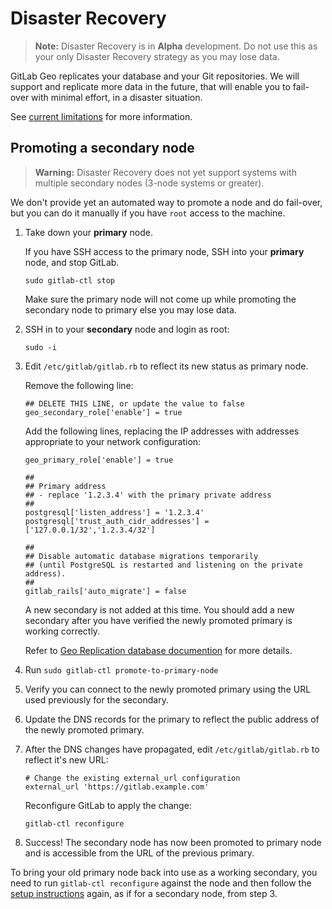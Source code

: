# Disaster Recovery

> **Note:** Disaster Recovery is in **Alpha** development. Do not use this as
> your only Disaster Recovery strategy as you may lose data.

GitLab Geo replicates your database and your Git repositories. We will
support and replicate more data in the future, that will enable you to
fail-over with minimal effort, in a disaster situation.

See [current limitations](README.md#current-limitations) for more information.

## Promoting a secondary node

> **Warning:** Disaster Recovery does not yet support systems with multiple
> secondary nodes (3-node systems or greater).

We don't provide yet an automated way to promote a node and do fail-over,
but you can do it manually if you have `root` access to the machine.

1. Take down your **primary** node.

    If you have SSH access to the primary node, SSH into your **primary**
    node, and stop GitLab.

    ```
    sudo gitlab-ctl stop
    ```

    Make sure the primary node will not come up while promoting the secondary
    node to primary else you may lose data.

1. SSH in to your **secondary** node and login as root:

    ```
    sudo -i
    ```

1. Edit `/etc/gitlab/gitlab.rb` to reflect its new status as primary node.

    Remove the following line:

    ```
    ## DELETE THIS LINE, or update the value to false
    geo_secondary_role['enable'] = true
    ```

    Add the following lines, replacing the IP addresses with addresses
    appropriate to your network configuration:

    ```
    geo_primary_role['enable'] = true

    ##
    ## Primary address
    ## - replace '1.2.3.4' with the primary private address
    ##
    postgresql['listen_address'] = '1.2.3.4'
    postgresql['trust_auth_cidr_addresses'] = ['127.0.0.1/32','1.2.3.4/32']

    ##
    ## Disable automatic database migrations temporarily
    ## (until PostgreSQL is restarted and listening on the private address).
    ##
    gitlab_rails['auto_migrate'] = false
    ```

    A new secondary is not added at this time. You should add a new secondary
    after you have verified the newly promoted primary is working correctly.

    Refer to [Geo Replication database documention](
    database.html#step-1-configure-the-primary-server) for more details.

1. Run `sudo gitlab-ctl promote-to-primary-node`
1. Verify you can connect to the newly promoted primary using the URL used
   previously for the secondary.
1. Update the DNS records for the primary to reflect the public address of the
   newly promoted primary.
1. After the DNS changes have propagated, edit `/etc/gitlab/gitlab.rb` to
   reflect it's new URL:

    ```
    # Change the existing external_url configuration
    external_url 'https://gitlab.example.com'
    ```

    Reconfigure GitLab to apply the change:

    ```
    gitlab-ctl reconfigure
    ```

1. Success! The secondary node has now been promoted to primary node and is
   accessible from the URL of the previous primary.

To bring your old primary node back into use as a working secondary, you need to
run `gitlab-ctl reconfigure` against the node and then follow the
[setup instructions](README.md) again, as if for a secondary node, from step 3.
